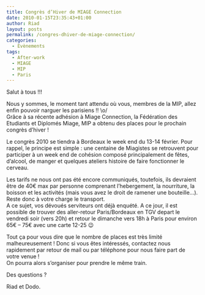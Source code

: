 ```yaml
---
title: Congrès d’Hiver de MIAGE Connection
date: 2010-01-15T23:35:43+01:00
author: Riad
layout: posts
permalink: /congres-dhiver-de-miage-connection/
categories:
  - Evènements
tags:
  - After-work
  - MIAGE
  - MIP
  - Paris
---
```

Salut à tous !!!

Nous y sommes, le moment tant attendu où vous, membres de la MIP, allez enfin pouvoir narguer les parisiens !! \o/  
Grâce à sa récente adhésion à Miage Connection, la Fédération des Etudiants et Diplomés Miage, MIP a obtenu des places pour le prochain congrès d&#8217;hiver !

Le congrès 2010 se tiendra à Bordeaux le week end du 13-14 février. Pour rappel, le principe est simple : une centaine de Miagistes se retrouvent pour participer à un week end de cohésion composé principalement de fêtes, d&#8217;alcool, de manger et quelques ateliers histoire de faire fonctionner le cerveau.

Les tarifs ne nous ont pas été encore communiqués, toutefois, ils devraient être de 40€ max par personne comprenant l&#8217;hebergement, la nourriture, la boisson et les activités (mais vous avez le droit de ramener une bouteille&#8230;). Reste donc à votre charge le transport.  
A ce sujet, vos dévoués serviteurs ont déjà enquété. A ce jour, il est possible de trouver des aller-retour Paris/Bordeaux en TGV depart le vendredi soir (vers 20h) et retour le dimanche vers 18h à Paris pour environ 65€ &#8211; 75€ avec une carte 12-25 😉

Tout ça pour vous dire que le nombre de places est très limité malheureusement ! Donc si vous êtes intéressés, contactez nous rapidement par retour de mail ou par téléphone pour nous faire part de votre venue !  
On pourra alors s&#8217;organiser pour prendre le même train.

Des questions ?

Riad et Dodo.
